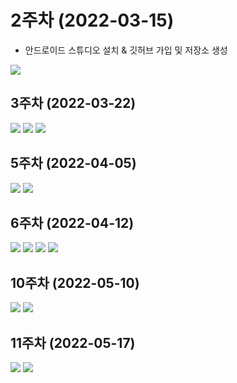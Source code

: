 # 2주차 (2022-03-15)
- 안드로이드 스튜디오 설치 & 깃허브 가입 및 저장소 생성

<img width="" height="" src="./pic/2st.PNG"></img>

## 3주차 (2022-03-22)

<img width="" height="" src="./pic/3st_1.PNG"></img>
<img width="" height="" src="./pic/3st_2.PNG"></img>
<img width="" height="" src="./pic/3st_3.PNG"></img>

## 5주차 (2022-04-05)
<img width="" height="" src="./pic/캡처3.PNG"></img>
<img width="" height="" src="./pic/캡처4.PNG"></img>

## 6주차 (2022-04-12)
<img width="" height="" src="./pic/6st_1.PNG"></img>
<img width="" height="" src="./pic/6st_2.PNG"></img>
<img width="" height="" src="./pic/6st_3.PNG"></img>
<img width="" height="" src="./pic/6st_4.PNG"></img>

## 10주차 (2022-05-10)
<img width="" height="" src="./pic/10주차1.jpg"></img>
<img width="" height="" src="./pic/10주차2.jpg"></img>

## 11주차 (2022-05-17)
<img width="" height="" src="./pic/11주차.jpg"></img>
<img width="" height="" src="./pic/11주차 2.jpg"></img>
